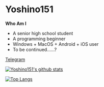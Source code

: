 # Yoshino151

**Who Am I**

- A senior high school student
- A programming beginner
- Windows  + MacOS + Android + iOS user
- To be continued......?

[Telegram](https://t.me/yoshino151)

[![Yoshino151's github stats](https://github-readme-stats.vercel.app/api?username=yoshino151&count_private=true)](https://github.com/anuraghazra/github-readme-stats)

[![Top Langs](https://github-readme-stats.vercel.app/api/top-langs/?username=yoshino151&layout=compact)](https://github.com/anuraghazra/github-readme-stats)

